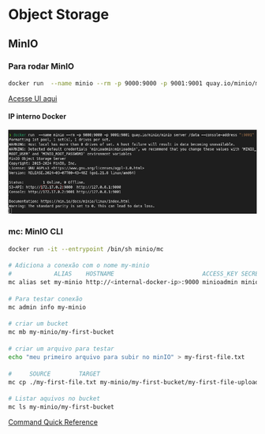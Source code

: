 # Object Storage


## MinIO

### Para rodar MinIO

```BASH
docker run  --name minio --rm -p 9000:9000 -p 9001:9001 quay.io/minio/minio server /data --console-address ":9001"
```

[Acesse UI aqui](http://localhost:9001)


#### IP interno Docker

![minIO_docker_run_output](./images/docker_run_minio_output.png)

### mc: MinIO CLI

```BASH
docker run -it --entrypoint /bin/sh minio/mc

# Adiciona a conexão com o nome my-minio
#            ALIAS    HOSTNAME                         ACCESS_KEY SECRET_KEY
mc alias set my-minio http://<internal-docker-ip>:9000 minioadmin minioadmin

# Para testar conexão
mc admin info my-minio

# criar um bucket
mc mb my-minio/my-first-bucket

# criar um arquivo para testar
echo "meu primeiro arquivo para subir no minIO" > my-first-file.txt

#     SOURCE        TARGET  
mc cp ./my-first-file.txt my-minio/my-first-bucket/my-first-file-uploaded.txt

# Listar aquivos no bucket
mc ls my-minio/my-first-bucket
```

[Command Quick Reference](https://min.io/docs/minio/linux/reference/minio-mc.html#id4)
